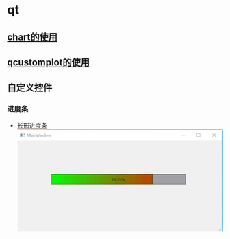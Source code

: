 # qt

## [chart的使用](https://github.com/neilyoguo/qt/tree/main/chart)

## [qcustomplot的使用](https://github.com/neilyoguo/qt/tree/main/qcustomplot)

## 自定义控件

### 进度条
* [长形进度条](https://github.com/neilyoguo/qt/tree/main/rectProgress)
![](https://github.com/neilyoguo/qt/blob/main/gif/rect.gif)